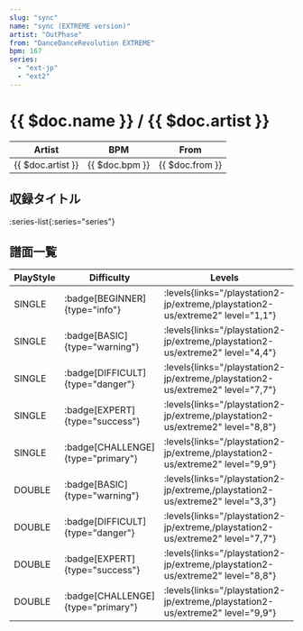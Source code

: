```yaml
---
slug: "sync"
name: "sync (EXTREME version)"
artist: "OutPhase"
from: "DanceDanceRevolution EXTREME"
bpm: 167
series:
  - "ext-jp"
  - "ext2"
---
```


# {{ $doc.name }} / {{ $doc.artist }}

|Artist|BPM|From|
|------|---|----|
|{{ $doc.artist }}|{{ $doc.bpm }}|{{ $doc.from }}|

## 収録タイトル

:series-list{:series="series"}

## 譜面一覧

|PlayStyle|Difficulty|Levels|Notes|Movie|
|---------|----------|------|-----|-----|
|SINGLE| :badge[BEGINNER]{type="info"}| :levels{links="/playstation2-jp/extreme,/playstation2-us/extreme2" level="1,1"}|94/0||
|SINGLE| :badge[BASIC]{type="warning"}| :levels{links="/playstation2-jp/extreme,/playstation2-us/extreme2" level="4,4"}|180/10||
|SINGLE| :badge[DIFFICULT]{type="danger"}| :levels{links="/playstation2-jp/extreme,/playstation2-us/extreme2" level="7,7"}|257/11||
|SINGLE| :badge[EXPERT]{type="success"}| :levels{links="/playstation2-jp/extreme,/playstation2-us/extreme2" level="8,8"}|304/7||
|SINGLE| :badge[CHALLENGE]{type="primary"}| :levels{links="/playstation2-jp/extreme,/playstation2-us/extreme2" level="9,9"}|328/8||
|DOUBLE| :badge[BASIC]{type="warning"}| :levels{links="/playstation2-jp/extreme,/playstation2-us/extreme2" level="3,3"}|190/18||
|DOUBLE| :badge[DIFFICULT]{type="danger"}| :levels{links="/playstation2-jp/extreme,/playstation2-us/extreme2" level="7,7"}|255/7||
|DOUBLE| :badge[EXPERT]{type="success"}| :levels{links="/playstation2-jp/extreme,/playstation2-us/extreme2" level="8,8"}|283/17||
|DOUBLE| :badge[CHALLENGE]{type="primary"}| :levels{links="/playstation2-jp/extreme,/playstation2-us/extreme2" level="9,9"}|313/8||
